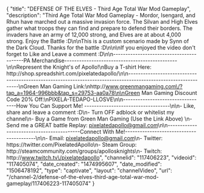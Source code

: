 {
    "title": "DEFENSE OF THE ELVES - Third Age Total War Mod Gameplay",
    "description": "Third Age Total War Mod Gameplay - Mordor, Isengard, and Rhun have marched out a massive invasion force.  The Silvan and High Elves gather what troops they can find and prepare to defend their borders.  The invaders have an army of 12,000 strong, and Elves are at about 4,000 strong.  Enjoy the Battle :D\n\nThis is a custom scenario made by Synn of the Dark Cloud.  Thanks for the battle :D\n\n\nIf you enjoyed the video don't forget to Like and Leave a comment :D\n\n-----------------------------------------PA Merchandise----------------------------------------------\n\nRepresent the Knight's of Apollo!\nBuy a T-shirt Here: http:\/\/shop.spreadshirt.com\/pixelatedapollo\/\n\n---------------------------------------------------------------------------------------------------------------\nGreen Man Gaming Link:\nhttp:\/\/www.greenmangaming.com\/?tap_a=1964-996bbb&tap_s=29753-aa0a78\n\nGreen Man Gaming Discount Code 20% Off:\nPIXELA-TEDAPO-LLOSVE\n\n----------------------------------How You Can Support Me! -----------------------------------\n\n- Like, share and leave a comment :D\n- Turn OFF adblock or whitelist my channel\n- Buy a Game from Green Man Gaming (Use the Link Above) \n- Send me a GREAT battle Replay: pixelatedapollo@gmail.com\n\n------------------------------------------Connect With Me!-----------------------------------------\n\n- Email: pixelatedapollo@gmail.com\n- Twitter: https:\/\/twitter.com\/PixelatedApollo\n- Steam Group:  http:\/\/steamcommunity.com\/groups\/apollosknights\n- Twitch: http:\/\/www.twitch.tv\/pixelatedapollo",
    "channelid": "117406223",
    "videoid": "117405074",
    "date_created": "1474995607",
    "date_modified": "1506478192",
    "type": "captivate",
    "layout": "channelVideo",
    "url": "\/channel-2\/defense-of-the-elves-third-age-total-war-mod-gameplay\/117406223-117405074"
}